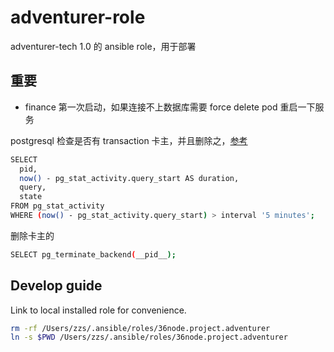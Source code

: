 # adventurer-role

adventurer-tech 1.0 的 ansible role，用于部署

## 重要

- finance 第一次启动，如果连接不上数据库需要 force delete pod 重启一下服务

postgresql 检查是否有 transaction 卡主，并且删除之，[参考](https://medium.com/little-programming-joys/finding-and-killing-long-running-queries-on-postgres-7c4f0449e86d)

```sh
SELECT
  pid,
  now() - pg_stat_activity.query_start AS duration,
  query,
  state
FROM pg_stat_activity
WHERE (now() - pg_stat_activity.query_start) > interval '5 minutes';
```

删除卡主的

```sh
SELECT pg_terminate_backend(__pid__);
```

## Develop guide

Link to local installed role for convenience.

```sh
rm -rf /Users/zzs/.ansible/roles/36node.project.adventurer
ln -s $PWD /Users/zzs/.ansible/roles/36node.project.adventurer
```
